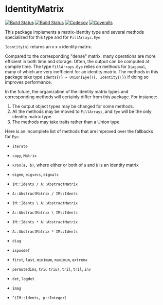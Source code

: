 # IdentityMatrix

[![Build Status](https://travis-ci.com/jlapeyre/IdentityMatrix.jl.svg?branch=master)](https://travis-ci.com/jlapeyre/IdentityMatrix.jl)
[![Build Status](https://ci.appveyor.com/api/projects/status/github/jlapeyre/IdentityMatrix.jl?svg=true)](https://ci.appveyor.com/project/jlapeyre/IdentityMatrix-jl)
[![Codecov](https://codecov.io/gh/jlapeyre/IdentityMatrix.jl/branch/master/graph/badge.svg)](https://codecov.io/gh/jlapeyre/IdentityMatrix.jl)
[![Coveralls](https://coveralls.io/repos/github/jlapeyre/IdentityMatrix.jl/badge.svg?branch=master)](https://coveralls.io/github/jlapeyre/IdentityMatrix.jl?branch=master)

This package implements a matrix-identity type and several methods specialized for this type and for `FillArrays.Eye`.

`Identity(n)` returns an `n` x `n` identity matrix. 

Compared to the corresponding "dense" matrix, many operations are more efficient in both time and storage.
Often, the output can be computed at compile time.
The type `FillArrays.Eye` relies on methods for `Diagonal`,
many of which are very inefficient for an identity matrix.
The methods in this package take type `Idents{T} = Union{Eye{T}, Identity{T}}`
if doing so improves performance.

In the future, the organization of the identity matrix types and corresponding methods
will certainly differ from this package. For instance:
1) The output object types may be changed for some methods.
2) All the methods may be moved to `FillArrays`,
and `Eye` will be the only identity matrix type.
3) The methods may take traits rather than a Union type.

Here is an incomplete list of methods that are improved over the fallbacks for `Eye`.

* `iterate`

* `copy`, `Matrix`

* `kron(a, b)`, where either or both of `a` and `b` is an identity matrix

* `eigen`, `eigvecs`, `eigvals`

* `IM::Idents / A::AbstractMatrix`

* `A::AbstractMatrix / IM::Idents`

* `IM::Idents \ A::AbstractMatrix`

* `A::AbstractMatrix \ IM::Idents`

* `IM::Idents * A::AbstractMatrix`

* `A::AbstractMatrix * IM::Idents`

* `diag`

* `isposdef`

* `first`, `last`, `minimum`, `maximum`, `extrema`

* `permutedims`, `triu` `triu!`, `tril`,  `tril`, `inv`

* `det`, `logdet`

* `imag`

* `^(IM::Idents, p::Integer)`
